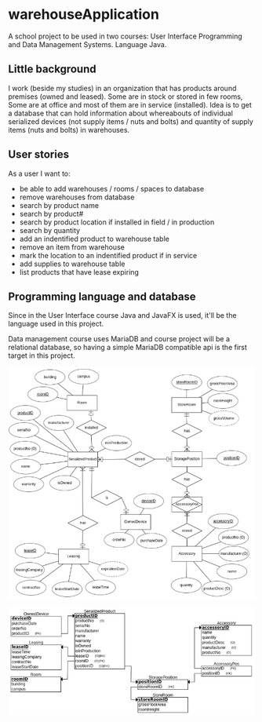 # warehouseApplication
A school project to be used in two courses: User Interface Programming and Data Management Systems. Language Java.

## Little background

I work (beside my studies) in an organization that has products around premises (owned and leased). Some are in stock or stored in few rooms, Some are at office and most of them are in service (installed). Idea is to get a database that can hold information about whereabouts of individual serialized devices (not supply items / nuts and bolts) and quantity of supply items (nuts and bolts) in warehouses.

## User stories
As a user I want to:
- be able to add warehouses / rooms / spaces to database
- remove warehouses from database
- search by product name
- search by product#
- search by product location if installed in field / in production
- search by quantity
- add an indentified product to warehouse table
- remove an item from warehouse
- mark the location to an indentified product if in service
- add supplies to warehouse table
- list products that have lease expiring

## Programming language and database
Since in the User Interface course Java and JavaFX is used, it'll be the language used in this project.

Data management course uses MariaDB and course project will be a relational database, so having a simple MariaDB compatible api is the first target in this project.

![ER-diagram](/documentation/ER-diagram_v01.png)

![Relational Schema](/documentation/RelationalSchema_v01.png)
